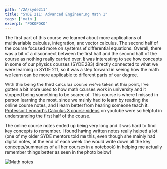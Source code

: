 ```yaml
---
path: "/2A/syde211"
title: "SYDE 211: Advanced Engineering Math 1"
tags: ['main']
excerpt: "POKOPOKO"
---
```


The first part of this course we learned about more applications of multivariable calculus, integration, and vector calculus. The second half of the course focused more on systems of differential equations. Overall, there was a bit of a disconnect between the first half and the second half of the course as nothing really carried over. It was interesting to see how concepts in some of our physics courses (SYDE 283) directly connected to what we were learning in SYDE 211, so it was a step forward in seeing how the math we learn can be more applicable to different parts of our degree. 

With this being the third calculus course we've taken at this point, I've gotten a bit more used to how math courses work in university and it stopped being something to be scared of. This course is where I missed in person learning the most, since we mainly had to learn by reading the online course notes, and I learn better from hearing someone teach it. [Professor Leonard's Calculus 3 course videos](https://www.youtube.com/watch?v=tGVnBAHLApA&list=PLDesaqWTN6ESk16YRmzuJ8f6-rnuy0Ry7) on youtube were so helpful in understanding the first half of the course.

The online course notes ended up being very long and it was hard to find key concepts to remember. I found having written notes really helped a lot (one of my older SYDE mentors told me this, even though she mainly had digital notes, at the end of each week she would write down all the key concepts/summaries of all her courses in a notebook) in helping me actually remember things better as seen in the photo below!

![Math notes](https://s3.us-west-2.amazonaws.com/secure.notion-static.com/86b70c04-e451-4ed4-8d35-670160705cf2/Untitled.png?X-Amz-Algorithm=AWS4-HMAC-SHA256&X-Amz-Credential=AKIAT73L2G45O3KS52Y5%2F20210531%2Fus-west-2%2Fs3%2Faws4_request&X-Amz-Date=20210531T125020Z&X-Amz-Expires=86400&X-Amz-Signature=14e6918644ed558ce8880395be10eaf0a5e54e7ea171bbfb40fa873c22961cc8&X-Amz-SignedHeaders=host&response-content-disposition=filename%20%3D%22Untitled.png%22)